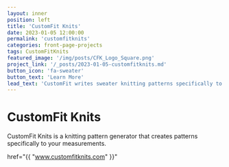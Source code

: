 ```yaml
---
layout: inner
position: left
title: 'CustomFit Knits'
date: 2023-01-05 12:00:00
permalink: 'customfitknits'
categories: front-page-projects
tags: CustomFitKnits 
featured_image: '/img/posts/CFK_Logo_Square.png'
project_link: '/_posts/2023-01-05-customfitknits.md'
button_icon: 'fa-sweater'
button_text: 'Learn More'
lead_text: 'CustomFit writes sweater knitting patterns specifically to your numbers.'
---
```


# CustomFit Knits

CustomFit Knits is a knitting pattern generator that creates patterns specifically to your measurements.

href="{{ "www.customfitknits.com" }}"